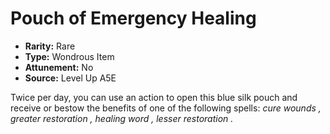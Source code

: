 
# Pouch of Emergency Healing

* **Rarity:** Rare
* **Type:** Wondrous Item
* **Attunement:** No
* **Source:** Level Up A5E


Twice per day, you can use an action to open this blue silk pouch and receive or bestow the benefits of one of the following spells: _cure wounds , greater restoration , healing word , lesser restoration ._
